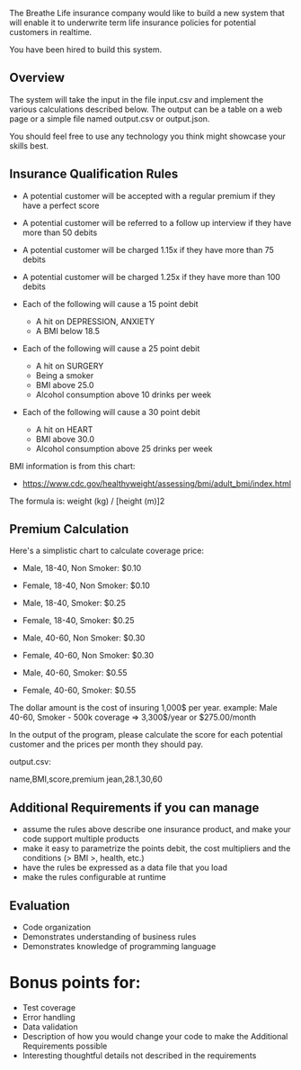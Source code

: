 The Breathe Life insurance company would like to build a new system that will enable it to underwrite term life insurance policies for potential customers in realtime.

You have been hired to build this system.

Overview
--------
The system will take the input in the file input.csv and implement the various calculations described below. The output can be a table on a web page or a simple file named output.csv or output.json.

You should feel free to use any technology you think might showcase your skills best.


Insurance Qualification Rules
-----------------------------

* A potential customer will be accepted with a regular premium if they have a perfect score
* A potential customer will be referred to a follow up interview if they have more than 50 debits
* A potential customer will be charged 1.15x if they have more than 75 debits
* A potential customer will be charged 1.25x if they have more than 100 debits

* Each of the following will cause a 15 point debit
  * A hit on DEPRESSION, ANXIETY
  * A BMI below 18.5

* Each of the following will cause a 25 point debit
  * A hit on SURGERY
  * Being a smoker
  * BMI above 25.0
  * Alcohol consumption above 10 drinks per week

* Each of the following will cause a 30 point debit
  * A hit on HEART
  * BMI above 30.0
  * Alcohol consumption above 25 drinks per week

BMI information is from this chart:
* https://www.cdc.gov/healthyweight/assessing/bmi/adult_bmi/index.html

The formula is: weight (kg) / [height (m)]2

Premium Calculation
-------------------
Here's a simplistic chart to calculate coverage price:

* Male, 18-40, Non Smoker: $0.10 
* Female, 18-40, Non Smoker: $0.10

* Male, 18-40, Smoker: $0.25
* Female, 18-40, Smoker: $0.25

* Male, 40-60, Non Smoker: $0.30
* Female, 40-60, Non Smoker: $0.30 

* Male, 40-60, Smoker: $0.55
* Female, 40-60, Smoker: $0.55

The dollar amount is the cost of insuring 1,000$ per year. example: Male 40-60, Smoker - 500k coverage => 3,300$/year or $275.00/month


In the output of the program, please calculate the score for each potential customer and the prices per month they should pay.

output.csv:

name,BMI,score,premium
jean,28.1,30,60


Additional Requirements if you can manage
-----------------------------------------

* assume the rules above describe one insurance product, and make your code support multiple products
* make it easy to parametrize the points debit, the cost multipliers and the conditions (> BMI >, health, etc.)
* have the rules be expressed as a data file that you load
* make the rules configurable at runtime

Evaluation
----------

* Code organization
* Demonstrates understanding of business rules
* Demonstrates knowledge of programming language


Bonus points for:
=================
* Test coverage
* Error handling
* Data validation
* Description of how you would change your code to make the Additional Requirements possible
* Interesting thoughtful details not described in the requirements

